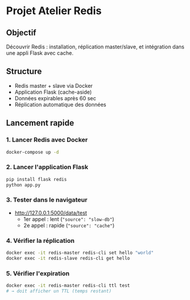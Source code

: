 # Projet Atelier Redis

## Objectif
Découvrir Redis : installation, réplication master/slave, et intégration dans une appli Flask avec cache.

## Structure
- Redis master + slave via Docker
- Application Flask (cache-aside)
- Données expirables après 60 sec
- Réplication automatique des données

## Lancement rapide

### 1. Lancer Redis avec Docker
```bash
docker-compose up -d
```

### 2. Lancer l'application Flask
```bash
pip install flask redis
python app.py
```

### 3. Tester dans le navigateur
- http://127.0.0.1:5000/data/test
  - 1er appel : lent (`"source": "slow-db"`)
  - 2e appel : rapide (`"source": "cache"`)

### 4. Vérifier la réplication
```bash
docker exec -it redis-master redis-cli set hello "world"
docker exec -it redis-slave redis-cli get hello
```

### 5. Vérifier l'expiration
```bash
docker exec -it redis-master redis-cli ttl test
# → doit afficher un TTL (temps restant)
```
